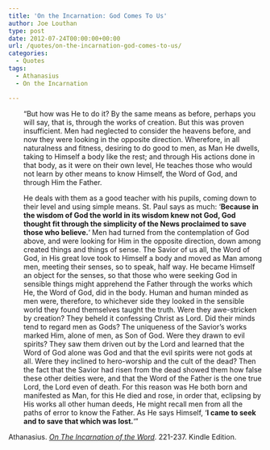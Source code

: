 ```yaml
---
title: 'On the Incarnation: God Comes To Us'
author: Joe Louthan
type: post
date: 2012-07-24T00:00:00+00:00
url: /quotes/on-the-incarnation-god-comes-to-us/
categories:
  - Quotes
tags:
  - Athanasius
  - On the Incarnation

---
```

<p style="padding-left: 30px;">
  &#8220;But how was He to do it? By the same means as before, perhaps you will say, that is, through the works of creation. But this was proven insufficient. Men had neglected to consider the heavens before, and now they were looking in the opposite direction. Wherefore, in all naturalness and fitness, desiring to do good to men, as Man He dwells, taking to Himself a body like the rest; and through His actions done in that body, as it were on their own level, He teaches those who would not learn by other means to know Himself, the Word of God, and through Him the Father.
</p>

<p style="padding-left: 30px;">
  He deals with them as a good teacher with his pupils, coming down to their level and using simple means. St. Paul says as much: &#8216;<strong>Because in the wisdom of God the world in its wisdom knew not God, God thought fit through the simplicity of the News proclaimed to save those who believe.</strong>&#8216; Men had turned from the contemplation of God above, and were looking for Him in the opposite direction, down among created things and things of sense. The Savior of us all, the Word of God, in His great love took to Himself a body and moved as Man among men, meeting their senses, so to speak, half way. He became Himself an object for the senses, so that those who were seeking God in sensible things might apprehend the Father through the works which He, the Word of God, did in the body. Human and human minded as men were, therefore, to whichever side they looked in the sensible world they found themselves taught the truth. Were they awe-stricken by creation? They beheld it confessing Christ as Lord. Did their minds tend to regard men as Gods? The uniqueness of the Savior&#8217;s works marked Him, alone of men, as Son of God. Were they drawn to evil spirits? They saw them driven out by the Lord and learned that the Word of God alone was God and that the evil spirits were not gods at all. Were they inclined to hero-worship and the cult of the dead? Then the fact that the Savior had risen from the dead showed them how false these other deities were, and that the Word of the Father is the one true Lord, the Lord even of death. For this reason was He both born and manifested as Man, for this He died and rose, in order that, eclipsing by His works all other human deeds, He might recall men from all the paths of error to know the Father. As He says Himself, &#8216;<strong>I came to seek and to save that which was lost.</strong>&#8216;&#8221;
</p>

Athanasius. <a href="https://www.amazon.com/dp/B003CYLD5C/ref=as_li_ss_til?tag=iamlipr-20&camp=0&creative=0&linkCode=as4&creativeASIN=B003CYLD5C&adid=1S8V1F2MD1Y96Z9KJAFC&" target="_blank"><em>On The Incarnation of the Word</em></a>. 221-237. Kindle Edition.